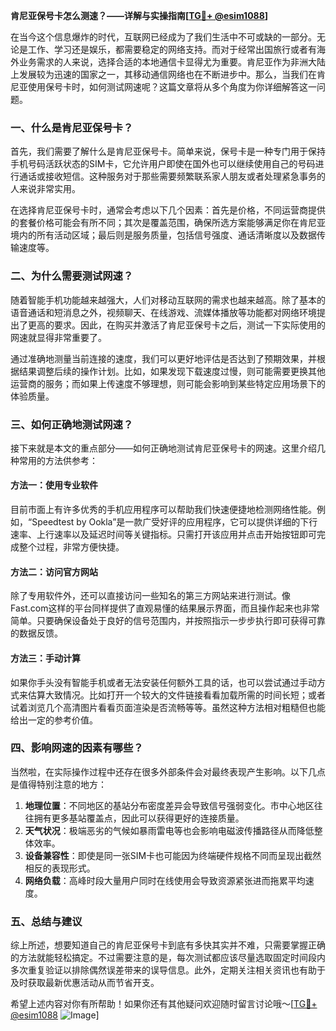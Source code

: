 **肯尼亚保号卡怎么测速？——详解与实操指南[[TG💪+ @esim1088](https://t.me/s/esim1088)]**

在当今这个信息爆炸的时代，互联网已经成为了我们生活中不可或缺的一部分。无论是工作、学习还是娱乐，都需要稳定的网络支持。而对于经常出国旅行或者有海外业务需求的人来说，选择合适的本地通信卡显得尤为重要。肯尼亚作为非洲大陆上发展较为迅速的国家之一，其移动通信网络也在不断进步中。那么，当我们在肯尼亚使用保号卡时，如何测试网速呢？这篇文章将从多个角度为你详细解答这一问题。

### 一、什么是肯尼亚保号卡？

首先，我们需要了解什么是肯尼亚保号卡。简单来说，保号卡是一种专门用于保持手机号码活跃状态的SIM卡，它允许用户即使在国外也可以继续使用自己的号码进行通话或接收短信。这种服务对于那些需要频繁联系家人朋友或者处理紧急事务的人来说非常实用。

在选择肯尼亚保号卡时，通常会考虑以下几个因素：首先是价格，不同运营商提供的套餐价格可能会有所不同；其次是覆盖范围，确保所选方案能够满足你在肯尼亚境内的所有活动区域；最后则是服务质量，包括信号强度、通话清晰度以及数据传输速度等。

### 二、为什么需要测试网速？

随着智能手机功能越来越强大，人们对移动互联网的需求也越来越高。除了基本的语音通话和短消息之外，视频聊天、在线游戏、流媒体播放等功能都对网络环境提出了更高的要求。因此，在购买并激活了肯尼亚保号卡之后，测试一下实际使用的网速就显得非常重要了。

通过准确地测量当前连接的速度，我们可以更好地评估是否达到了预期效果，并根据结果调整后续的操作计划。比如，如果发现下载速度过慢，则可能需要更换其他运营商的服务；而如果上传速度不够理想，则可能会影响到某些特定应用场景下的体验质量。

### 三、如何正确地测试网速？

接下来就是本文的重点部分——如何正确地测试肯尼亚保号卡的网速。这里介绍几种常用的方法供参考：

#### 方法一：使用专业软件

目前市面上有许多优秀的手机应用程序可以帮助我们快速便捷地检测网络性能。例如，“Speedtest by Ookla”是一款广受好评的应用程序，它可以提供详细的下行速率、上行速率以及延迟时间等关键指标。只需打开该应用并点击开始按钮即可完成整个过程，非常方便快捷。

#### 方法二：访问官方网站

除了专用软件外，还可以直接访问一些知名的第三方网站来进行测试。像Fast.com这样的平台同样提供了直观易懂的结果展示界面，而且操作起来也非常简单。只要确保设备处于良好的信号范围内，并按照指示一步步执行即可获得可靠的数据反馈。

#### 方法三：手动计算

如果你手头没有智能手机或者无法安装任何额外工具的话，也可以尝试通过手动方式来估算大致情况。比如打开一个较大的文件链接看看加载所需的时间长短；或者试着浏览几个高清图片看看页面渲染是否流畅等等。虽然这种方法相对粗糙但也能给出一定的参考价值。

### 四、影响网速的因素有哪些？

当然啦，在实际操作过程中还存在很多外部条件会对最终表现产生影响。以下几点是值得特别注意的地方：

1. **地理位置**：不同地区的基站分布密度差异会导致信号强弱变化。市中心地区往往拥有更多基站覆盖点，因此可以获得更好的连接质量。
2. **天气状况**：极端恶劣的气候如暴雨雷电等也会影响电磁波传播路径从而降低整体效率。
3. **设备兼容性**：即使是同一张SIM卡也可能因为终端硬件规格不同而呈现出截然相反的表现形式。
4. **网络负载**：高峰时段大量用户同时在线使用会导致资源紧张进而拖累平均速度。

### 五、总结与建议

综上所述，想要知道自己的肯尼亚保号卡到底有多快其实并不难，只需要掌握正确的方法就能轻松搞定。不过需要注意的是，每次测试都应该尽量选取固定时间段内多次重复验证以排除偶然误差带来的误导信息。此外，定期关注相关资讯也有助于及时获取最新优惠活动从而节省开支。

希望上述内容对你有所帮助！如果你还有其他疑问欢迎随时留言讨论哦～[[TG💪+ @esim1088](https://t.me/s/esim1088) ![Image](https://i.postimg.cc/4NQfJmqS/Snipaste-2025-05-13-00-14-12.png)]
